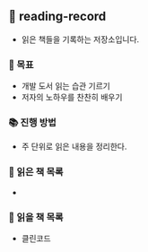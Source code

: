 ## 🌈 reading-record
* 읽은 책들을 기록하는 저장소입니다.

### 🦄 목표
* 개발 도서 읽는 습관 기르기
* 저자의 노하우를 찬찬히 배우기

### 📚 진행 방법
* 주 단위로 읽은 내용을 정리한다.

### 🌟 읽은 책 목록
* 

### 🎯 읽을 책 목록
* 클린코드
